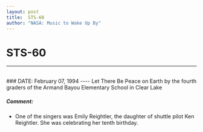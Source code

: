 ```yaml
---
layout: post
title:  STS-60
author: "NASA: Music to Wake Up By"
---
```


# STS-60
----
<br/>
### DATE: February 07, 1994
----
Let There Be Peace on Earth by the fourth graders of the Armand Bayou Elementary School in Clear Lake

##### Comment:
* One of the singers was Emily Reightler, the daughter of shuttle pilot Ken Reightler. She was celebrating her tenth birthday.
